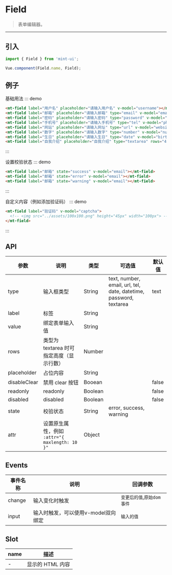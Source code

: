 # Field

> 表单编辑器。

----------

## 引入

```javascript
import { Field } from 'mint-ui';

Vue.component(Field.name, Field);
```

## 例子

基础用法
::: demo
```html
<mt-field label="用户名" placeholder="请输入用户名" v-model="username"></mt-field>
<mt-field label="邮箱" placeholder="请输入邮箱" type="email" v-model="email"></mt-field>
<mt-field label="密码" placeholder="请输入密码" type="password" v-model="password"></mt-field>
<mt-field label="手机号" placeholder="请输入手机号" type="tel" v-model="phone"></mt-field>
<mt-field label="网站" placeholder="请输入网址" type="url" v-model="website"></mt-field>
<mt-field label="数字" placeholder="请输入数字" type="number" v-model="number"></mt-field>
<mt-field label="生日" placeholder="请输入生日" type="date" v-model="birthday"></mt-field>
<mt-field label="自我介绍" placeholder="自我介绍" type="textarea" rows="4" v-model="introduction"></mt-field>
```
:::

设置校验状态
::: demo
```html
<mt-field label="邮箱" state="success" v-model="email"></mt-field>
<mt-field label="邮箱" state="error" v-model="email"></mt-field>
<mt-field label="邮箱" state="warning" v-model="email"></mt-field>
```
:::

自定义内容（例如添加验证码）
::: demo
```html
<mt-field label="验证码" v-model="captcha">
  <!-- <img src="../assets/100x100.png" height="45px" width="100px"> -->
</mt-field>
```
:::


## API

| 参数 | 说明 | 类型 | 可选值 | 默认值 |
|------|-------|---------|-------|--------|
| type | 输入框类型 | String | text, number, email, url, tel, date, datetime, password, textarea | text |
| label| 标签 | String | | |
| value| 绑定表单输入值 | String | | |
| rows | 类型为 textarea 时可指定高度（显示行数）| Number | | |
| placeholder | 占位内容 |String | | |
| disableClear | 禁用 clear 按钮 | Booean | | false |
| readonly | readonly |Boolean | | false |
| disabled | disabled |Boolean | | false |
| state | 校验状态 | String | error, success, warning | |
| attr | 设置原生属性，例如 `:attr="{ maxlength: 10 }"` | Object | |

## Events
| 事件名称 | 说明 | 回调参数 |
|---------- |-------- |---------- |
| change  | 输入变化时触发 |  `变更后的值`,`原始dom事件`  |
| input  | 输入时触发，可以使用v-model双向绑定 |  `输入的值`  |

## Slot
| name | 描述 |
|------|--------|
| - | 显示的 HTML 内容|

<script>
  export default {
    data: function(){
      return {
        username:"",
        email:"",
        password:"",
        phone:"",
        website:"",
        number:"",
        birthday:"",
        introduction:"",
        captcha:""
      }
    },
    methods:{
    }
  };
</script>
